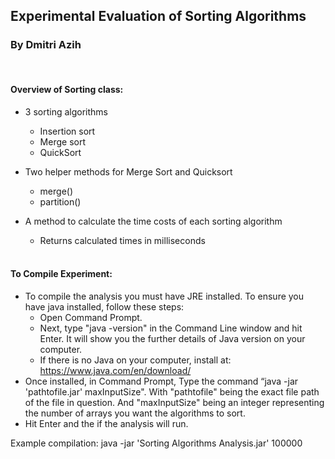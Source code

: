 ## Experimental Evaluation of Sorting Algorithms
### By Dmitri Azih

  <br/>

#### Overview of Sorting class:
+ 3 sorting algorithms
  + Insertion sort
  + Merge sort
  + QuickSort
+ Two helper methods for Merge Sort and Quicksort
  + merge()
  + partition()
+ A method to calculate the time costs of each sorting algorithm
  + Returns calculated times in milliseconds
  
  <br/> 

#### To Compile Experiment:
+ To compile the analysis you must have JRE installed.
To ensure you have java installed, follow these steps:
  + Open Command Prompt.
  + Next, type "java -version" in the Command Line window and hit Enter. It will show you the further details of Java version on your computer.
  + If there is no Java on your computer, install at: https://www.java.com/en/download/
+ Once installed, in Command Prompt, Type the command “java -jar 'pathtofile.jar' maxInputSize". 
With "pathtofile" being the exact file path of the file in question.
And "maxInputSize" being an integer representing the number of arrays you want the algorithms to sort. 
+ Hit Enter and the if the analysis will run.

Example compilation: java -jar 'Sorting Algorithms Analysis.jar' 100000

